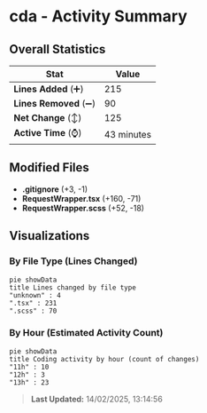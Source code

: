 # cda - Activity Summary 

## Overall Statistics

| Stat                   | Value                                                             |
| ---------------------- | ----------------------------------------------------------------- |
| **Lines Added** (➕)   | 215                                          |
| **Lines Removed** (➖) | 90                                        |
| **Net Change** (↕)    | 125                |
| **Active Time** (⌚)   | 43 minutes |


## Modified Files
- **.gitignore** (+3, -1)
- **RequestWrapper.tsx** (+160, -71)
- **RequestWrapper.scss** (+52, -18)

## Visualizations

### By File Type (Lines Changed)

```mermaid
pie showData
title Lines changed by file type
"unknown" : 4
".tsx" : 231
".scss" : 70
```

### By Hour (Estimated Activity Count)

```mermaid
pie showData
title Coding activity by hour (count of changes)
"11h" : 10
"12h" : 3
"13h" : 23
```


> **Last Updated:** 14/02/2025, 13:14:56